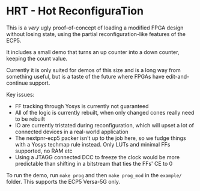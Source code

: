# HRT - Hot ReconfiguraTion

This is a _very_ ugly proof-of-concept of loading a modified FPGA design without losing state, using the partial reconfiguration-like features of the ECP5.

It includes a small demo that turns an up counter into a down counter, keeping the count value.

Currently it is only suited for demos of this size and is a long way from something useful, but is a taste of the future where FPGAs have edit-and-continue support.

Key issues:
 - FF tracking through Yosys is currently not guaranteed
 - All of the logic is currently rebuilt, when only changed cones really need to be rebuilt
 - IO are currently tristated during reconfiguration, which will upset a lot of connected devices in a real-world application
 - The nextpnr-ecp5 packer isn't up to the job here, so we fudge things with a Yosys techmap rule instead. Only LUTs and minimal FFs supported, no RAM etc
 - Using a JTAGG connected DCC to freeze the clock would be more predictable than shifting in a bitstream that ties the FFs' CE to 0

To run the demo, run `make prog` and then `make prog_mod` in the `example/` folder. This supports the ECP5 Versa-5G only.
